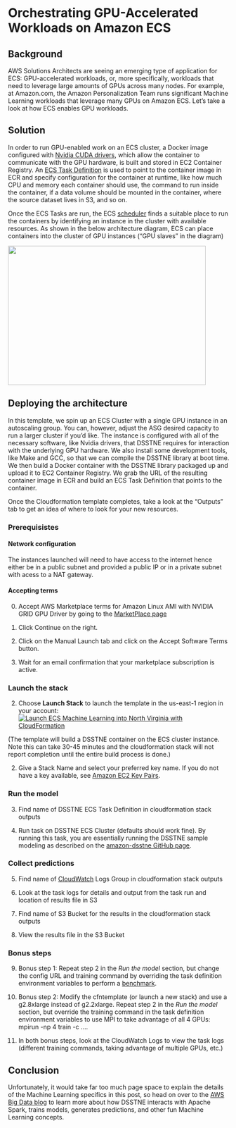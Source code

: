 
# Orchestrating GPU-Accelerated Workloads on Amazon ECS

## Background
AWS Solutions Architects are seeing an emerging type of application for ECS: GPU-accelerated workloads, or, more specifically, workloads that need to leverage large amounts of GPUs across many nodes. For example, at Amazon.com, the Amazon Personalization Team runs significant Machine Learning workloads that leverage many GPUs on Amazon ECS. Let’s take a look at how ECS enables GPU workloads. 

## Solution

In order to run GPU-enabled work on an ECS cluster, a Docker image configured with [Nvidia CUDA drivers][1], which allow the container to communicate with the GPU hardware, is built and stored in EC2 Container Registry. An [ECS Task Definition][2] is used to point to the container image in ECR and specify configuration for the container at runtime, like how much CPU and memory each container should use, the command to run inside the container, if a data volume should be mounted in the container, where the source dataset lives in S3, and so on. 

Once the ECS Tasks are run, the ECS [scheduler][3] finds a suitable place to run the containers by identifying an instance in the cluster with available resources. As shown in the below architecture diagram, ECS can place containers into the cluster of GPU instances (“GPU slaves” in the diagram)

<img src="https://s3.amazonaws.com/ecs-machine-learning/architecture.png" width="450" height="316">

## Deploying the architecture

In this template, we spin up an ECS Cluster with a single GPU instance in an autoscaling group. You can, however, adjust the ASG desired capacity to run a larger cluster if you’d like. The instance is configured with all of the necessary software, like Nvidia drivers, that DSSTNE requires for interaction with the underlying GPU hardware. We also install some development tools, like Make and GCC, so that we can compile the DSSTNE library at boot time. We then build a Docker container with the DSSTNE library packaged up and upload it to EC2 Container Registry. We grab the URL of the resulting container image in ECR and build an ECS Task Definition that points to the container. 

Once the Cloudformation template completes, take a look at the “Outputs” tab to get an idea of where to look for your new resources. 

### Prerequisistes

#### Network configuration
The instances launched will need to have access to the internet hence either be in a public subnet and provided a public IP or in a private subnet with acess to a NAT gateway.

#### Accepting terms

0. Accept AWS Marketplace terms for Amazon Linux AMI with NVIDIA GRID GPU Driver by going to the [MarketPlace page][9]

1. Click Continue on the right.

2. Click on the Manual Launch tab and click on the Accept Software Terms button.

3. Wait for an email confirmation that your marketplace subscription is active.

### Launch the stack

2. Choose **Launch Stack** to launch the template in the us-east-1 region in your account:
[![Launch ECS Machine Learning into North Virginia with CloudFormation](http://docs.aws.amazon.com/AWSCloudFormation/latest/UserGuide/images/cloudformation-launch-stack-button.png)](https://console.aws.amazon.com/cloudformation/home?region=us-east-1#/stacks/new?stackName=ecs-machine-learning&templateURL=https://s3.amazonaws.com/ecs-machine-learning/machinelearning.template)

(The template will build a DSSTNE container on the ECS cluster instance. Note this can take 30-45 minutes and the cloudformation stack will not report completion until the entire build process is done.)

2. Give a Stack Name and select your preferred key name. If you do not have a key available, see [Amazon EC2 Key Pairs][4].

### Run the model

3. Find name of DSSTNE ECS Task Definition in cloudformation stack outputs

4. Run task on DSSTNE ECS Cluster (defaults should work fine). By running this task, you are essentially running the DSSTNE sample modeling as described on the [amazon-dsstne GitHub page][5].

### Collect predictions

5. Find name of [CloudWatch][7] Logs Group in cloudformation stack outputs

6. Look at the task logs for details and output from the task run and location of results file in S3

7. Find name of S3 Bucket for the results in the cloudformation stack outputs

8. View the results file in the S3 Bucket

### Bonus steps
9. Bonus step 1: Repeat step 2 in the *Run the model* section, but change the config URL and training command by overriding the task definition environment variables to perform a [benchmark][6].

10. Bonus step 2: Modify the cfntemplate (or launch a new stack) and use a g2.8xlarge instead of g2.2xlarge. Repeat step 2 in the *Run the model* section, but override the training command in the task definition environment variables to use MPI to take advantage of all 4 GPUs: mpirun -np 4 train -c ....

11. In both bonus steps, look at the CloudWatch Logs to view the task logs (different training commands, taking advantage of multiple GPUs, etc.)

## Conclusion

Unfortunately, it would take far too much page space to explain the details of the Machine Learning specifics in this post, so head on over to the [AWS Big Data blog][8] to learn more about how DSSTNE interacts with Apache Spark, trains models, generates predictions, and other fun Machine Learning concepts. 


[1]: http://www.nvidia.com/object/cuda_home_new.html
[2]: http://docs.aws.amazon.com/AmazonECS/latest/developerguide/task_defintions.html
[3]: http://docs.aws.amazon.com/AmazonECS/latest/developerguide/scheduling_tasks.html
[4]: http://docs.aws.amazon.com/AWSEC2/latest/UserGuide/ec2-key-pairs.html
[5]: https://github.com/amznlabs/amazon-dsstne/blob/master/docs/getting_started/examples.md
[6]: https://github.com/amznlabs/amazon-dsstne/blob/master/benchmarks/Benchmark.md
[7]: https://console.aws.amazon.com/cloudwatch/home?region=us-east-1
[8]: https://blogs.aws.amazon.com/bigdata/post/TxGEL8IJ0CAXTK/Generating-Recommendations-at-Amazon-Scale-with-Apache-Spark-and-Amazon-DSSTNE
[9]: https://aws.amazon.com/marketplace/pp/B00FYCDDTE